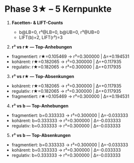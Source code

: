 # Phase 3★ – 5 Kernpunkte

1) **Facetten- & LIFT-Counts**
   - b@LB=0, r³@LB=0, b@UB=0, r³@UB=0
   - LIFT(b)=2, LIFT(r³)=3

2) **r³ vs r★ — Top-Anhebungen**
- fragmentiert: r★=0.105469 → r³=0.300000 | Δ=+0.194531
- kohärent: r★=0.182065 → r³=0.300000 | Δ=+0.117935
- regulativ: r★=0.182065 → r³=0.300000 | Δ=+0.117935

3) **r³ vs r★ — Top-Absenkungen**
- kohärent: r★=0.182065 → r³=0.300000 | Δ=+0.117935
- regulativ: r★=0.182065 → r³=0.300000 | Δ=+0.117935
- fragmentiert: r★=0.105469 → r³=0.300000 | Δ=+0.194531

4) **r³ vs b — Top-Anhebungen**
- fragmentiert: b=0.333333 → r³=0.300000 | Δ=-0.033333
- kohärent: b=0.333333 → r³=0.300000 | Δ=-0.033333
- regulativ: b=0.333333 → r³=0.300000 | Δ=-0.033333

5) **r³ vs b — Top-Absenkungen**
- fragmentiert: b=0.333333 → r³=0.300000 | Δ=-0.033333
- kohärent: b=0.333333 → r³=0.300000 | Δ=-0.033333
- regulativ: b=0.333333 → r³=0.300000 | Δ=-0.033333
